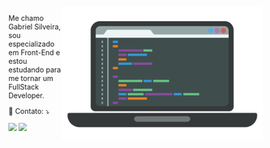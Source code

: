 <img src="kisspng-computer-programming-web-development-computer-soft-coder-5ac6d6012fdda4.9202230715229803531961.png" min-width="400px" max-width="400px" width="400px" align="right" alt="Computador iuriCode">

<p align="left"> 
  Me chamo Gabriel Silveira, sou especializado em Front-End e estou estudando para me tornar um FullStack Developer. 
</p>



<p align="left">
  💌 Contato: ⤵️
</p>

<p align="left">
  <a href="#" alt="Gmail">
  <img src="https://img.shields.io/badge/-Gmail-FF0000?style=flat-square&labelColor=FF0000&logo=gmail&logoColor=white&link=ramos97033@outlook.com" /></a>

  <a href="linkedin.com/in/paulo-perfeto" alt="Linkedin">
  <img src="https://img.shields.io/badge/-Linkedin-0e76a8?style=flat-square&logo=Linkedin&logoColor=white&link="www.linkedin.com/in/gabrielsilveiradev" /></a>

</p>  
